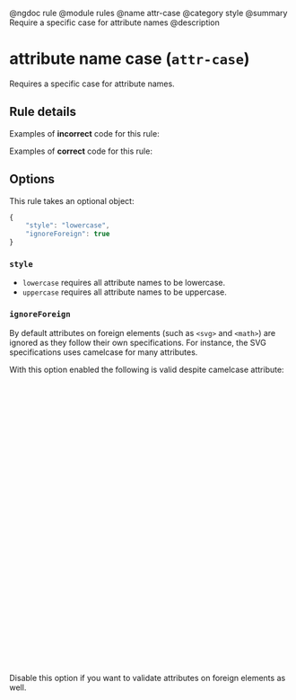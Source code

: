 @ngdoc rule
@module rules
@name attr-case
@category style
@summary Require a specific case for attribute names
@description

# attribute name case (`attr-case`)

Requires a specific case for attribute names.

## Rule details

Examples of **incorrect** code for this rule:

<validate name="incorrect" rules="attr-case">
    <p ID="foo"></p>
</validate>

Examples of **correct** code for this rule:

<validate name="correct" rules="attr-case">
    <p id="foo"></p>
</validate>

## Options

This rule takes an optional object:

```javascript
{
	"style": "lowercase",
	"ignoreForeign": true
}
```

### `style`

- `lowercase` requires all attribute names to be lowercase.
- `uppercase` requires all attribute names to be uppercase.

### `ignoreForeign`

By default attributes on foreign elements (such as `<svg>` and `<math>`) are
ignored as they follow their own specifications. For instance, the SVG
specifications uses camelcase for many attributes.

With this option enabled the following is valid despite camelcase attribute:

<validate name="svg-viewbox" rules="attr-case">
	<svg viewBox="0 0 100 100" xmlns="http://www.w3.org/2000/svg" />
</validate>

Disable this option if you want to validate attributes on foreign elements as
well.
